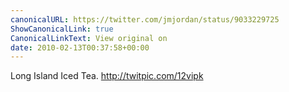 ```yaml
---
canonicalURL: https://twitter.com/jmjordan/status/9033229725
ShowCanonicalLink: true
CanonicalLinkText: View original on
date: 2010-02-13T00:37:58+00:00
---
```

Long Island Iced Tea.  http://twitpic.com/12vipk